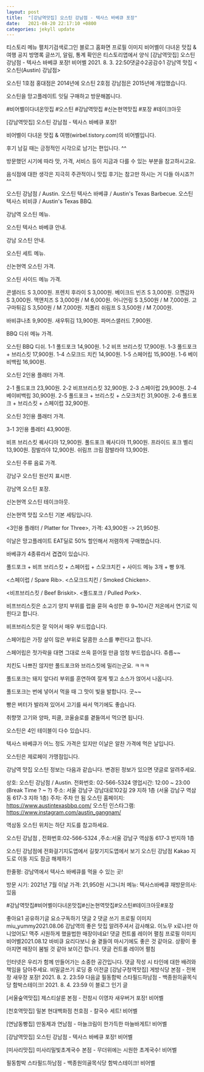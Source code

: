 ```yaml
---
layout: post
title:  "[강남역맛집] 오스틴 강남점 - 텍사스 바베큐 포장"
date:   2021-08-20 22:17:10 +0800
categories: jekyll update
---
```

티스토리 메뉴 펼치기검색로그인
블로그 홈화면
프로필 이미지
비어벨이 다녀온 맛집 & 여행
공지
방명록
글쓰기, 알림, 통계 확인은 티스토리앱에서
양식
[강남역맛집] 오스틴 강남점 - 텍사스 바베큐 포장!
비어벨
2021. 8. 3. 22:50댓글수2공감수1
강남역 맛집 <오스틴(Austin) 강남점>

오스틴 1호점 홍대점은 2014년에
오스틴 2호점 강남점은 2015년에 개업했습니다.

오스틴을 망고플레이트 잇딜 구매하고 방문해봅니다.

 

 


#비어벨이다녀온맛집 #오스틴 #강남역맛집 #신논현역맛집 #포장 #테이크아웃

 

[강남역맛집] 오스틴 강남점 - 텍사스 바베큐 포장!

 


비어벨이 다녀온 맛집 & 여행(wirbel.tistory.com)의 비어벨입니다.

후기 남길 때는 긍정적인 시각으로 남기는 편입니다. ^^

방문했던 시기에 따라 맛, 가격, 서비스 등이
지금과 다를 수 있는 부분을 참고하시고요.

음식점에 대한 생각은 지극히 주관적이니
맛집 후기는 참고만 하시는 거 다들 아시죠?! ^^

 


오스틴 강남점 / Austin.
오스틴 텍사스 바베큐 / Austin's Texas Barbecue.
오스틴 텍사스 비비큐 / Austin's Texas BBQ.


 


강남역 오스틴 메뉴.

 

 


오스틴 텍사스 바베큐 안내.

 

 


강남 오스틴 안내.

 

 


오스틴 세트 메뉴.

 

 


신논현역 오스틴 가격.

 

 


오스틴 사이드 메뉴 가격.

콘샐러드 S 3,000원.
프렌치 후라이 S 3,000원.
베이크드 빈즈 S 3,000원.
으깬감자 S 3,000원.
맥앤치즈 S 3,000원 / M 6,000원.
어니언링 S 3,500원 / M 7,000원.
고구마튀김 S 3,500원 / M 7,000원.
치폴리 쉬림프 S 3,500원 / M 7,000원.

 

 


바비큐나초 9,900원.
새우튀김 13,900원.
파머스샐러드 7,900원.

 

 


BBQ 디쉬 메뉴 가격.

 

 


오스틴 BBQ 디쉬.
1-1 풀드포크 14,900원.
1-2 비프 브리스킷 17,900원.
1-3 풀드포크 + 브리스킷 17,900원.
1-4 스모크드 치킨 14,900원.
1-5 스페어립 15,900원.
1-6 베이비백립 16,900원.

 

 


오스틴 2인용 플래터 가격.

2-1 풀드포크 23,900원.
2-2 비프브리스킷 32,900원.
2-3 스페이럽 29,900원.
2-4 베이비백립 30,900원.
2-5 풀드포크 + 브리스킷 + 스모크치킨 31,900원.
2-6 풀드포크 + 브리스킷 + 스페이럽 32,900원.

 

 


오스틴 3인용 플래터 가격.

3-1 3인용 플레터 43,900원.


 


비프 브리스킷 퀘사디아 12,900원.
풀드포크 퀘사디아 11,900원.
프라이드 포크 벨리 13,900원.
잠발라야 12,900원.
쉬림프 크림 잠발라야 13,900원.

 

 


오스틴 주류 음료 가격.

 

 


강남구 오스틴 원산지 표시판.

 

 


강남역 오스틴 포장.

 

 


신논현역 오스틴 테이크아웃.

 

 


신논현역 맛집 오스틴 기본 세팅입니다.

 

 


<3인용 플래터 / Platter for Three>, 가격: 43,900원 -> 21,950원.

이날은 망고플레이트 EAT딜로 50% 할인해서 저렴하게 구매했습니다.

 

 


바베큐가 4종류라서 겹겹이 있습니다.

 

 


풀드포크 + 비프 브리스킷 + 스페어립 + 스모크치킨 + 사이드 메뉴 3개 + 빵 9개.

 

 


<스페이럽 / Spare Rib>.
<스모크드치킨 / Smoked Chicken>.

 

 


<비프브리스킷 / Beef Briskit>.
<풀드포크 / Pulled Pork>.

 

 


비프브리스킷은 소고기 양지 부위를 럽을 묻혀 숙성한 후 9~10시간 저온에서 연기로 익힌다고 합니다.

비프브리스킷은 잘 익어서 매우 부드럽습니다.

 

 


스페어립은 가장 살이 많은 부위로 달콤한 소스를 뿌린다고 합니다.

스페어립은 젓가락을 대면 그대로 쓰윽 뜯어질 만큼 엄청 부드럽습니다. 츄릅~~

 

 


치킨도 나쁘진 않지만 풀드포크와 브리스킷에 밀리는군요. ㅋㅋㅋ

 

 


풀드포크는 돼지 앞다리 부위를 훈연하여 잘게 찢고 소스가 얹어서 나옵니다.

풀드포크는 번에 넣어서 먹을 때 그 맛이 빛을 발합니다. 굿~~

 

 


빵은 버터가 발라져 있어서 고기를 싸서 먹기에도 좋습니다.

취향껏 고기와 양파, 피클, 코울슬로를 곁들여서 먹으면 됩니다.

 

 


오스틴은 4인 테이블이 다수 있습니다.

텍사스 바베큐가 어느 정도 가격은 있지만 이날은 알찬 가격에 먹은 날입니다.

오스틴은 제로페이 가맹점입니다.

 

 


 

 

강남역 맛집 오스틴 정보는 다음과 같습니다.
변경된 정보가 있으면 댓글로 알려주세요.

 


상호: 오스틴 강남점 / Austin.
전화번호: 02-566-5324
영업시간: 12:00 ~ 23:00 (Break Time ? ~ ?)
주소: 서울 강남구 강남대로102길 29 지하 1층
(서울 강남구 역삼동 617-3 지하 1층)
주차: 주차 안 됨
오스틴 홈페이지: https://www.austintexasbbq.com/
오스틴 인스타그램: https://www.instagram.com/austin_gangnam/

 

 

역삼동 오스틴 위치는 하단 지도를 참고하세요.

 

오스틴 강남점
, 전화번호:02-566-5324
,주소:서울 강남구 역삼동 617-3 반지하 1층

오스틴 강남점에 전화걸기지도앱에서 길찾기지도앱에서 보기
오스틴 강남점
Kakao 지도로 이동
지도 잠금 해제하기
 

 


한줄평: 강남역에서 텍사스 바베큐를 먹을 수 있는 곳!

방문 시기: 2021년 7월
이날 가격: 21,950원
시그니처 메뉴: 텍사스바베큐
재방문의사: 있음

 

 

#강남역맛집#비어벨이다녀온맛집#신논현역맛집#오스틴#테이크아웃#포장

좋아요1
공유하기글 요소구독하기
댓글 2
댓글 쓰기
프로필 이미지
miu_yummy2021.08.06
강남역의 좋은 맛집 알려주셔서 감사해요.
이노무 x로나만 아니었어도!
맥주 시원하게 했을법한 매장이네요!
댓글 컨트롤 레이어 펼침
프로필 이미지
비어벨2021.08.12
바비큐 요리다보니 술 곁들여 마시기에도 좋은 것 같아요. 상황이 좋아지면 매장이 붐빌 것 같아 보이긴 합니다.
댓글 컨트롤 레이어 펼침

인터넷은 우리가 함께 만들어가는 소중한 공간입니다. 댓글 작성 시 타인에 대한 배려와 책임을 담아주세요.
비밀글쓰기
로딩 중
이전글
[강남구청역맛집] 게방식당 본점 - 전복장 새우장 포장!
2021. 8. 2. 23:59
다음글
필동함박 스타필드하남점 - 백종원의골목식당 함박스테이크!
2021. 8. 4. 23:59
이 블로그 인기 글

[서울숲역맛집] 제스티살룬 본점 - 전참시 이영자 새우버거 포장!
비어벨

[천호역맛집] 밀본 현대백화점 천호점 - 칼국수 세트!
비어벨

[연남동빵집] 만동제과 연남점 - 마늘크림이 한가득한 마늘바게트!
비어벨

[강남역맛집] 오스틴 강남점 - 텍사스 바베큐 포장!
비어벨

[미사리맛집] 미사리밀빛초계국수 본점 - 무더위에는 시원한 초계국수!
비어벨

필동함박 스타필드하남점 - 백종원의골목식당 함박스테이크!
비어벨
